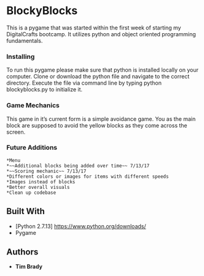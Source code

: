 # BlockyBlocks

This is a pygame that was started within the first week of starting my DigitalCrafts bootcamp. It utilizes python and object oriented programming fundamentals.

### Installing

To run this pygame please make sure that python is installed locally on your computer. Clone or download the python file and navigate to the correct directory. Execute the file via command line by typing python blockyblocks.py to initialize it.

### Game Mechanics

This game in it’s current form is a simple avoidance game. You as the main block are supposed to avoid the yellow blocks as they come across the screen.

### Future Additions

    *Menu
    *~~Additional blocks being added over time~~ 7/13/17
    *~~Scoring mechanic~~ 7/13/17
    *Different colors or images for items with different speeds
    *Images instead of blocks
    *Better overall visuals
    *Clean up codebase

## Built With

* [Python 2.7.13] https://www.python.org/downloads/
* Pygame

## Authors

* **Tim Brady**
